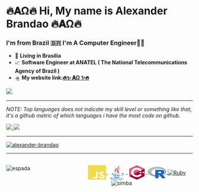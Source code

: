 # 🔥𝚨Ω🔥 Hi, My name is **Alexander Brandao** 🔥𝚨Ω🔥

### I'm from **Brazil** 🇧🇷  I'm A **Computer Engineer**👨‍💻 

- 📍   **Living in Brasilia** 
- 📈   **Software Engineer at ANATEL ( The National Telecommunications Agency of Brazil )**
- 🛸   **My website link:[🔥✨ 𝚨Ω ✨🔥](https://alexander-brandao.github.io/Alpha-Omega/)**


 <div>
    <a href="https://www.linkedin.com/in/alexander-costa-brandao-553761127/" target="_blank"><img src="https://img.shields.io/badge/-LinkedIn-%230077B5?style=for-the-badge&logo=linkedin&logoColor=white" target="_blank"></a> 
  
 </div>
 <hr/>

*NOTE: Top languages does not indicate my skill level or something like that, it's a github metric of which languages i have the most code on github.*
<div>
  <a href="https://alexander-brandao.github.io/Alpha-Omega/">
  <img height="180em" src="https://github-readme-stats.vercel.app/api?username=alexander-brandao&show_icons=true&theme=dark&include_all_commits=true&count_private=true"/>
  <img height="180em" src="https://github-readme-stats.vercel.app/api/top-langs/?username=alexander-brandao&layout=compact&langs_count=7&theme=dark"/>
</div>
  
 <hr/>
<p><img height="200em" src="https://github-profile-summary-cards.vercel.app/api/cards/profile-details?username=alexander-brandao&theme=github_dark" alt="alexander-brandao"/></p>
  
 <hr/>
  
 <div style="display: inline_block"><br>
  <img align="left" alt="espada" height="170" width="220" src="https://media.giphy.com/media/5yLgoceMKx0i315By6Y/giphy.gif?cid=ecf05e47tmo0oagjgvbnns0utcxia7vxwxrj0h8wmtlszkji&rid=giphy.gif&ct=g">
  
  <img align="center" alt="Js" height="40" width="50" src="https://raw.githubusercontent.com/devicons/devicon/master/icons/javascript/javascript-plain.svg">
  <img align="center" alt="Java" height="40" width="50" src="https://raw.githubusercontent.com/devicons/devicon/master/icons/java/java-original.svg">
  <img align="center" alt="cplusplus" height="40" width="50" src="https://raw.githubusercontent.com/devicons/devicon/master/icons/cplusplus/cplusplus-original.svg">
  <img align="center" alt="R" height="40" width="50" src="https://raw.githubusercontent.com/devicons/devicon/master/icons/r/r-original.svg">
  <img align="center" alt="Ruby" height="40" width="50" src="https://cdn.jsdelivr.net/gh/devicons/devicon/icons/ruby/ruby-original.svg">
  <img align="right" alt="simba" height="170" width="220" src="https://media.giphy.com/media/M4gZTZkxbe4X6/giphy.gif?cid=790b76119f3fe4df628b579932f70c618b1e74b2a090250a&rid=giphy.gif&ct=g">
</div>
  
 
  
  
  

